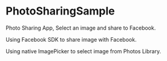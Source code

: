 PhotoSharingSample
==================

Photo Sharing App, Select an image and share to Facebook.


Using Facebook SDK to share image with Facebook.

Using native ImagePicker to select image from Photos Library.
